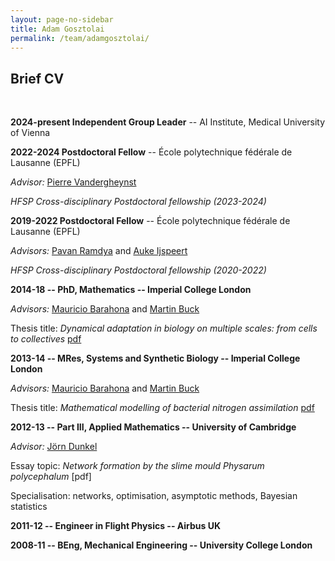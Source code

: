 ```yaml
---
layout: page-no-sidebar
title: Adam Gosztolai
permalink: /team/adamgosztolai/
---
```


## Brief CV
<br>

**2024-present Independent Group Leader** -- AI Institute, Medical University of Vienna

**2022-2024 Postdoctoral Fellow** -- École polytechnique fédérale de Lausanne (EPFL)

*Advisor:* [Pierre Vandergheynst](https://people.epfl.ch/pierre.vandergheynst)

*HFSP Cross-disciplinary Postdoctoral fellowship (2023-2024)*

**2019-2022 Postdoctoral Fellow** -- École polytechnique fédérale de Lausanne (EPFL)

*Advisors:* [Pavan Ramdya](https://www.epfl.ch/labs/ramdya-lab/) and [Auke Ijspeert](https://www.epfl.ch/labs/biorob/people/ijspeert/)

*HFSP Cross-disciplinary Postdoctoral fellowship (2020-2022)*

**2014-18 -- PhD, Mathematics -- Imperial College London**

*Advisors:* [Mauricio Barahona](https://www.imperial.ac.uk/people/m.barahona) and [Martin Buck](https://www.imperial.ac.uk/people/m.buck)

Thesis title: *Dynamical adaptation in biology on multiple scales: from cells to collectives* [pdf](http://hdl.handle.net/10044/1/69515)

**2013-14 -- MRes, Systems and Synthetic Biology -- Imperial College London**

*Advisors:* [Mauricio Barahona](https://www.imperial.ac.uk/people/m.barahona) and [Martin Buck](https://www.imperial.ac.uk/people/m.buck)

Thesis title: *Mathematical modelling of bacterial nitrogen assimilation* [pdf](https://adamgosztolai.files.wordpress.com/2019/02/mres-report.pdf)

**2012-13 -- Part III, Applied Mathematics -- University of Cambridge**

*Advisor:* [Jörn Dunkel](https://math.mit.edu/~dunkel/)

Essay topic: *Network formation by the slime mould Physarum polycephalum* [pdf]

Specialisation: networks, optimisation, asymptotic methods, Bayesian statistics

**2011-12 -- Engineer in Flight Physics -- Airbus UK**

**2008-11 -- BEng, Mechanical Engineering -- University College London**
